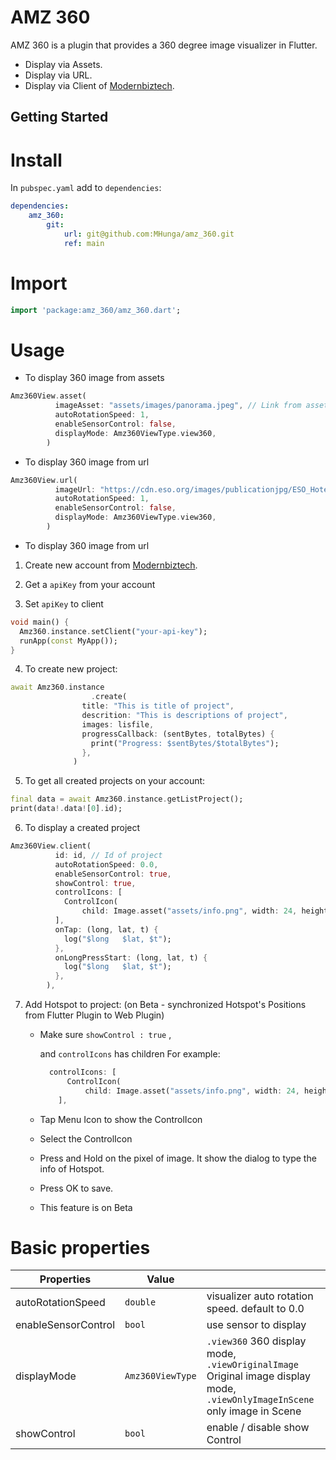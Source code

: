 # AMZ 360

AMZ 360 is a plugin that provides a 360 degree image visualizer in Flutter.

* Display via Assets.
* Display via URL.
* Display via Client of [Modernbiztech](https://www.modernbiztech.com/).

## Getting Started

# Install

In `pubspec.yaml` add to `dependencies`:

```yaml
dependencies:
    amz_360:
        git:
            url: git@github.com:MHunga/amz_360.git
            ref: main
```

# Import

```dart
import 'package:amz_360/amz_360.dart';
```

# Usage

* To display 360 image from assets

```dart
Amz360View.asset(
          imageAsset: "assets/images/panorama.jpeg", // Link from assets
          autoRotationSpeed: 1,
          enableSensorControl: false,
          displayMode: Amz360ViewType.view360,
        )
```

* To display 360 image from url

```dart
Amz360View.url(
          imageUrl: "https://cdn.eso.org/images/publicationjpg/ESO_Hotel_Paranal_360_Marcio_Cabral_Chile_02-CC.jpg",
          autoRotationSpeed: 1,
          enableSensorControl: false,
          displayMode: Amz360ViewType.view360,
        )
```

* To display 360 image from url

1. Create new account from [Modernbiztech](https://www.modernbiztech.com/).

2. Get a `apiKey` from your account

3. Set `apiKey` to client

```dart
void main() {
  Amz360.instance.setClient("your-api-key");
  runApp(const MyApp());
}
```
4. To create new project:

```dart
await Amz360.instance
                  .create(
                title: "This is title of project",
                descrition: "This is descriptions of project",
                images: lisfile,
                progressCallback: (sentBytes, totalBytes) {
                  print("Progress: $sentBytes/$totalBytes");
                },
              )
```

5. To get all created projects on your account:

```dart
final data = await Amz360.instance.getListProject();
print(data!.data![0].id);
```

6. To display a created project

```dart
Amz360View.client(
          id: id, // Id of project
          autoRotationSpeed: 0.0,
          enableSensorControl: true,
          showControl: true,
          controlIcons: [
            ControlIcon(
                child: Image.asset("assets/info.png", width: 24, height: 24)),
          ],
          onTap: (long, lat, t) {
            log("$long   $lat, $t");
          },
          onLongPressStart: (long, lat, t) {
            log("$long   $lat, $t");
          },
        ),
```

7. Add Hotspot to project: (on Beta - synchronized Hotspot's Positions from Flutter Plugin to Web Plugin)
    
    - Make sure `showControl : true` ,
      
      and `controlIcons` has children 
      For example: 
      ```dart
        controlIcons: [
            ControlIcon(
                child: Image.asset("assets/info.png", width: 24, height: 24)),
          ],
      ```

    - Tap Menu Icon to show the ControlIcon

    - Select the ControlIcon

    - Press and Hold on the pixel of image. It show the dialog to type the info of Hotspot. 

    - Press OK to save.

    * This feature is on Beta



# Basic properties

| Properties          | Value              |                                                |
| -----------------   | ------------------ | ---------------------------------------------- |
| autoRotationSpeed   | `double`           | visualizer auto rotation speed. default to 0.0 |
| enableSensorControl | `bool`             | use sensor to display                          |
| displayMode         | `Amz360ViewType`   | `.view360` 360 display mode, `.viewOriginalImage` Original image display mode, `.viewOnlyImageInScene` only image in Scene |
| showControl         | `bool`             | enable / disable show Control                  |




